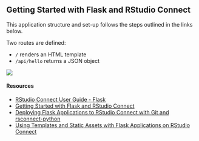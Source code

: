 ## Getting Started with Flask and RStudio Connect

This application structure and set-up follows the steps outlined in the links below.

Two routes are defined:

- `/` renders an HTML template
- `/api/hello` returns a JSON object

![](https://github.com/sol-eng/python-examples/blob/master/flask-getting-started-rsc/getting-started-flask.png)

#### Resources

- [RStudio Connect User Guide - Flask](https://docs.rstudio.com/connect/1.8.2/user/flask/)
- [Getting Started with Flask and RStudio Connect](https://support.rstudio.com/hc/en-us/articles/360044700234)
- [Deploying Flask Applications to RStudio Connect with Git and rsconnect-python](https://support.rstudio.com/hc/en-us/articles/360045224233)
- [Using Templates and Static Assets with Flask Applications on RStudio Connect](https://support.rstudio.com/hc/en-us/articles/360045279313)
